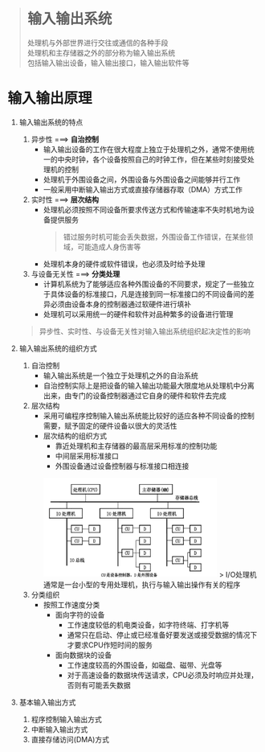 > # 输入输出系统
> 处理机与外部世界进行交往或通信的各种手段\
> 处理机和主存储器之外的部分称为输入输出系统\
> 包括输入输出设备，输入输出接口，输入输出软件等
# 输入输出原理
1. 输入输出系统的特点
   1. 异步性  ===> __自治控制__ 
      - 输入输出设备的工作在很大程度上独立于处理机之外，通常不使用统一的中央时钟，各个设备按照自己的时钟工作，但在某些时刻接受处理机的控制
      - 处理机于外围设备之间，外围设备与外围设备之间能够并行工作
      - 一般采用中断输入输出方式或直接存储器存取（DMA）方式工作
   2. 实时性 ===> __层次结构__
      - 处理机必须按照不同设备所要求传送方式和传输速率不失时机地为设备提供服务
        > 错过服务时机可能会丢失数据，外围设备工作错误，在某些领域，可能造成人身伤害等
      - 处理机本身的硬件或软件错误，也必须及时给予处理
   3. 与设备无关性 ===> __分类处理__
      - 计算机系统为了能够适应各种外围设备的不同要求，规定了一些独立于具体设备的标准接口，凡是连接到同一标准接口的不同设备间的差异必须由设备本身的控制器通过软硬件进行填补
      - 处理机可以采用统一的硬件和软件对品种繁多的设备进行管理
   > 异步性、实时性、与设备无关性对输入输出系统组织起决定性的影响

2. 输入输出系统的组织方式
   1. 自治控制
      - 输入输出系统是一个独立于处理机之外的自治系统
      - 自治控制实际上是把设备的输入输出功能最大限度地从处理机中分离出来，由专门的设备控制器通过它自身的硬件和软件去完成
   2. 层次结构
      - 采用可编程序控制输入输出系统能比较好的适应各种不同设备的控制需要，赋予固定的硬件设备以很大的灵活性
      - 层次结构的组织方式
         - 靠近处理机和主存储器的最高层采用标准的控制功能
         - 中间层采用标准接口
         - 外围设备通过设备控制器与标准接口相连接<p>
         <img src = './图片/输入输出系统的层次结构.png' width  = '80%'>
         > I/O处理机通常是一台小型的专用处理机，执行与输入输出操作有关的程序
   3. 分类组织
      - 按照工作速度分类
        - 面向字符的设备
          - 工作速度较低的机电类设备，如字符终端、打字机等
          - 通常只在启动、停止或已经准备好要发送或接受数据的情况下才要求CPU作短时间的服务
        - 面向数据块的设备
          - 工作速度较高的外围设备，如磁盘、磁带、光盘等
          - 对于高速设备的数据块传送请求，CPU必须及时响应并处理，否则有可能丢失数据

3. 基本输入输出方式
   1. 程序控制输入输出方式
   2. 中断输入输出方式
   3. 直接存储访问(DMA)方式